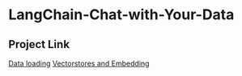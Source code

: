 # LangChain-Chat-with-Your-Data
## Project Link
[Data loading](https://docs.google.com/presentation/d/1Qv-L1F5Ji-lV7uP9Kxh4Vmda67M5GLOqoij6tmLYtzY/edit?usp=sharing)
[Vectorstores and Embedding](https://docs.google.com/presentation/d/1dfKaa59PFJdPzo9T65ZzGHVeD5Yoy_0hvaHAOjWUWAA/edit?usp=sharing)
